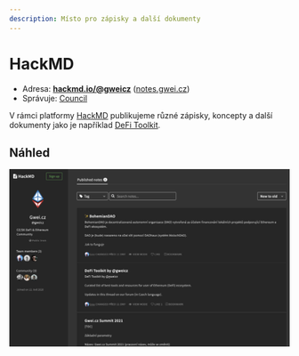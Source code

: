 ```yaml
---
description: Místo pro zápisky a další dokumenty
---
```


# HackMD

* Adresa: [**hackmd.io/@gweicz**](https://hackmd.io/@gweicz) \([notes.gwei.cz](https://notes.gwei.cz)\)
* Správuje: [Council](../council/)

V rámci platformy [HackMD](https://hackmd.io/) publikujeme různé zápisky, koncepty a další dokumenty jako je například [DeFi Toolkit](../dokumenty/defi-toolkit.md).

## Náhled

![Na&#x161;e z&#xE1;pisky na HackMD](../.gitbook/assets/hackmd-screenshot.png)





